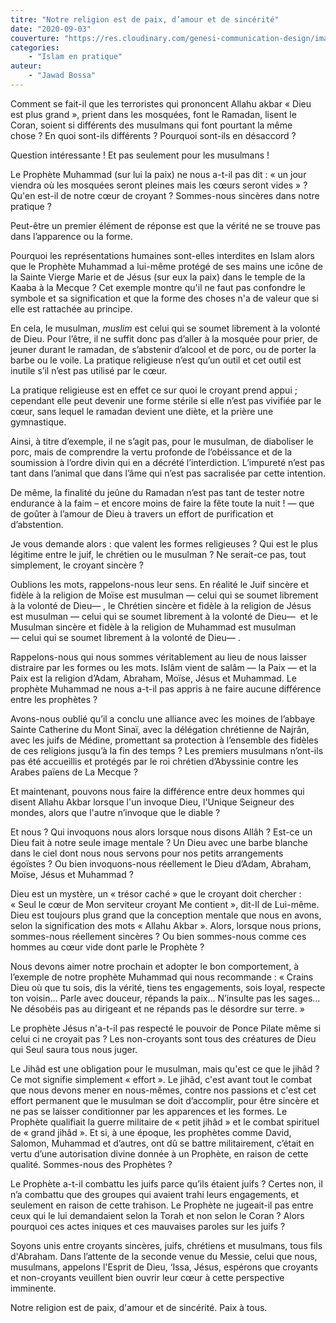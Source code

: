 ```yaml
---
titre: "Notre religion est de paix, d’amour et de sincérité"
date: "2020-09-03"
couverture: "https://res.cloudinary.com/genesi-communication-design/image/upload/v1604654415/ihei/couvertures/islam-en-pratique-8_yj3onv.jpg"
categories:
    - "Islam en pratique"
auteur: 
	- "Jawad Bossa"
---
```


Comment se fait-il que les terroristes qui prononcent Allahu akbar «&nbsp;Dieu est plus grand&nbsp;», prient dans les mosquées, font le Ramadan, lisent le Coran, soient si différents des musulmans qui font pourtant la même chose&nbsp;? En quoi sont-ils différents&nbsp;? Pourquoi sont-ils en désaccord&nbsp;? 

Question intéressante&nbsp;! Et pas seulement pour les musulmans&nbsp;! 

Le Prophète Muhammad (sur lui la paix) ne nous a-t-il pas dit&nbsp;: «&nbsp;un jour viendra où les mosquées seront pleines mais les c&oelig;urs seront vides&nbsp;»&nbsp;? Qu'en est-il de notre c&oelig;ur de croyant&nbsp;? Sommes-nous sincères dans notre pratique&nbsp;? 

Peut-être un premier élément de réponse est que la vérité ne se trouve pas dans l’apparence ou la forme.

Pourquoi les représentations humaines sont-elles interdites en Islam alors que le Prophète Muhammad a lui-même protégé de ses mains une icône de la Sainte Vierge Marie et de Jésus (sur eux la paix) dans le temple de la Kaaba à la Mecque&nbsp;? Cet exemple montre qu'il ne faut pas confondre le symbole et sa signification et que la forme des choses n'a de valeur que si elle est rattachée au principe.

En cela, le musulman, *muslim* est celui qui se soumet librement à la volonté de Dieu. Pour l’être, il ne suffit donc pas d’aller à la mosquée pour prier, de jeuner durant le ramadan, de s’abstenir d’alcool et de porc, ou de porter la barbe ou le voile. La pratique religieuse n’est qu’un outil et cet outil est inutile s’il n’est pas utilisé par le c&oelig;ur.

La pratique religieuse est en effet ce sur quoi le croyant prend appui&nbsp;; cependant elle peut devenir une forme stérile si elle n’est pas vivifiée par le c&oelig;ur, sans lequel le ramadan devient une diète, et la prière une gymnastique.

Ainsi, à titre d’exemple, il ne s’agit pas, pour le musulman, de diaboliser le porc, mais de comprendre la vertu profonde de l’obéissance et de la soumission à l’ordre divin qui en a décrété l’interdiction. L’impureté n’est pas tant dans l’animal que dans l’âme qui n’est pas sacralisée par cette intention.

De même, la finalité du jeûne du Ramadan n’est pas tant de tester notre endurance à la faim –&nbsp;et encore moins de faire la fête toute la nuit&nbsp;!&nbsp;— que de goûter à l’amour de Dieu à travers un effort de purification et d’abstention.

Je vous demande alors&nbsp;: que valent les formes religieuses&nbsp;? Qui est le plus légitime entre le juif, le chrétien ou le musulman&nbsp;? Ne serait-ce pas, tout simplement, le croyant sincère&nbsp;? 

Oublions les mots, rappelons-nous leur sens. En réalité le Juif sincère et fidèle à la religion de Moïse est musulman —&nbsp;celui qui se soumet librement à la volonté de Dieu—&nbsp;, le Chrétien sincère et fidèle à la religion de Jésus est musulman —&nbsp;celui qui se soumet librement à la volonté de Dieu—&nbsp; et le Musulman sincère et fidèle à la religion de Muhammad est musulman —&nbsp;celui qui se soumet librement à la volonté de Dieu—&nbsp;.

Rappelons-nous qui nous sommes véritablement au lieu de nous laisser distraire par les formes ou les mots. Islâm vient de salâm —&nbsp;la Paix&nbsp;— et la Paix est la religion d’Adam, Abraham, Moïse, Jésus et Muhammad. Le prophète Muhammad ne nous a-t-il pas appris à ne faire aucune différence entre les prophètes&nbsp;? 

Avons-nous oublié qu’il a conclu une alliance avec les moines de l’abbaye Sainte Catherine du Mont Sinaï, avec la délégation chrétienne de Najrân, avec les juifs de Médine, promettant sa protection à l’ensemble des fidèles de ces religions jusqu’à la fin des temps&nbsp;? Les premiers musulmans n’ont-ils pas été accueillis et protégés par le roi chrétien d’Abyssinie contre les Arabes païens de La Mecque&nbsp;? 

Et maintenant, pouvons nous faire la différence entre deux hommes qui disent Allahu Akbar lorsque l'un invoque Dieu, l'Unique Seigneur des mondes, alors que l'autre n’invoque que le diable&nbsp;? 

Et nous&nbsp;? Qui invoquons nous alors lorsque nous disons Allâh&nbsp;? Est-ce un Dieu fait à notre seule image mentale&nbsp;? Un Dieu avec une barbe blanche dans le ciel dont nous nous servons pour nos petits arrangements égoïstes&nbsp;? Ou bien invoquons-nous réellement le Dieu d’Adam, Abraham, Moïse, Jésus et Muhammad&nbsp;? 

Dieu est un mystère, un «&nbsp;trésor caché&nbsp;» que le croyant doit chercher&nbsp;: «&nbsp;Seul le c&oelig;ur de Mon serviteur croyant Me contient&nbsp;», dit-Il de Lui-même. Dieu est toujours plus grand que la conception mentale que nous en avons, selon la signification des mots «&nbsp;Allahu Akbar&nbsp;». Alors, lorsque nous prions, sommes-nous réellement sincères&nbsp;? Ou bien sommes-nous comme ces hommes au c&oelig;ur vide dont parle le Prophète&nbsp;? 

Nous devons aimer notre prochain et adopter le bon comportement, à l’exemple de notre prophète Muhammad qui nous recommande&nbsp;: «&nbsp;Crains Dieu où que tu sois, dis la vérité, tiens tes engagements, sois loyal, respecte ton voisin… Parle avec douceur, répands la paix… N’insulte pas les sages… Ne désobéis pas au dirigeant et ne répands pas le désordre sur terre.&nbsp;» 

Le prophète Jésus n'a-t-il pas respecté le pouvoir de Ponce Pilate même si celui ci ne croyait pas&nbsp;? Les non-croyants sont tous des créatures de Dieu qui Seul saura tous nous juger.

Le Jihâd est une obligation pour le musulman, mais qu'est ce que le jihâd&nbsp;? Ce mot signifie simplement «&nbsp;effort&nbsp;». Le jihâd, c'est avant tout le combat que nous devons mener en nous-mêmes, contre nos passions et c'est cet effort permanent que le musulman se doit d’accomplir, pour être sincère et ne pas se laisser conditionner par les apparences et les formes. Le Prophète qualifiait la guerre militaire de «&nbsp;petit jihâd&nbsp;» et le combat spirituel de «&nbsp;grand jihâd&nbsp;». Et si, à une époque, les prophètes comme David, Salomon, Muhammad et d’autres, ont dû se battre militairement, c’était en vertu d’une autorisation divine donnée à un Prophète, en raison de cette qualité. Sommes-nous des Prophètes&nbsp;? 

Le Prophète a-t-il combattu les juifs parce qu’ils étaient juifs&nbsp;? Certes non, il n’a combattu que des groupes qui avaient trahi leurs engagements, et seulement en raison de cette trahison. Le Prophète ne jugeait-il pas entre ceux qui le lui demandaient selon la Torah et non selon le Coran&nbsp;? Alors pourquoi ces actes iniques et ces mauvaises paroles sur les juifs&nbsp;? 

Soyons unis entre croyants sincères, juifs, chrétiens et musulmans, tous fils d'Abraham. Dans l’attente de la seconde venue du Messie, celui que nous, musulmans, appelons l'Esprit de Dieu, ‘Issa, Jésus, espérons que croyants et non-croyants veuillent bien ouvrir leur c&oelig;ur à cette perspective imminente.

Notre religion est de paix, d'amour et de sincérité.
Paix à tous.

